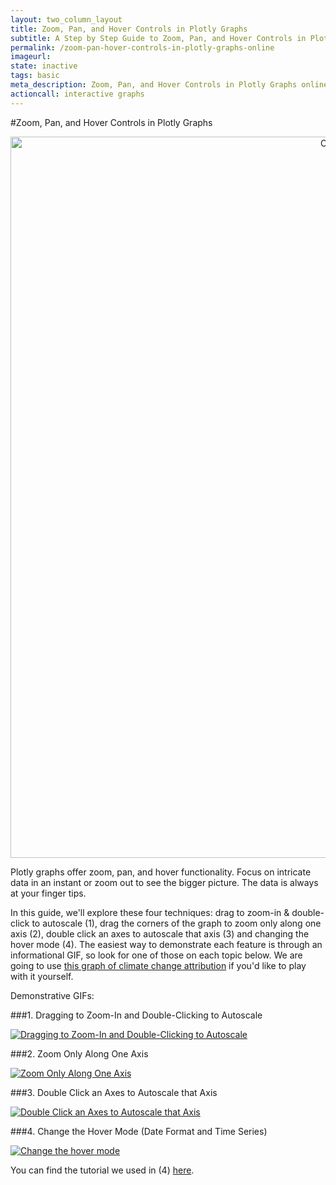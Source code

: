 ```yaml
---
layout: two_column_layout
title: Zoom, Pan, and Hover Controls in Plotly Graphs
subtitle: A Step by Step Guide to Zoom, Pan, and Hover Controls in Plotly Graphs
permalink: /zoom-pan-hover-controls-in-plotly-graphs-online
imageurl: 
state: inactive
tags: basic
meta_description: Zoom, Pan, and Hover Controls in Plotly Graphs online and for free with Plotly
actioncall: interactive graphs
---
```


#Zoom, Pan, and Hover Controls in Plotly Graphs

<div>
    <a href="https://plot.ly/~Dreamshot/628" target="_blank" title="Climate Change Attribution" style="display: block; text-align: center;"><img src="https://plot.ly/~Dreamshot/628.png" alt="Climate Change Attribution" style="max-width: 100%;width: 1154px;"  width="1154" onerror="this.onerror=null;this.src='https://plot.ly/404.png';" /></a>
    <script data-plotly="Dreamshot:628" src="https://plot.ly/embed.js" async></script>
</div>

Plotly graphs offer zoom, pan, and hover functionality. 
Focus on intricate data in an instant or zoom out to see the bigger picture. 
The data is always at your finger tips.

In this guide, we'll explore these four techniques: drag to zoom-in & double-click to autoscale (1), drag the corners
of the graph to zoom only along one axis (2), double click an axes to autoscale that axis (3) and changing the hover mode (4). The easiest way to demonstrate each feature is through an informational GIF, so look for one of those on each topic below. We are going to use <a href="https://plot.ly/~Dreamshot/628/climate-change-attribution/">this graph of climate change attribution</a> if you'd like to play with it yourself. 

Demonstrative GIFs: 

###1. Dragging to Zoom-In and Double-Clicking to Autoscale

<a href="http://imgur.com/bEL3BAh"><img src="http://i.imgur.com/bEL3BAh.gif" title="Dragging to Zoom-In and Double-Clicking to Autoscale" /></a>

###2. Zoom Only Along One Axis

<a href="http://imgur.com/2at3hak"><img src="http://i.imgur.com/2at3hak.gif" title="Zoom Only Along One Axis" /></a>

###3. Double Click an Axes to Autoscale that Axis

<a href="http://imgur.com/6e5g8yJ"><img src="http://i.imgur.com/6e5g8yJ.gif" title="Double Click an Axes to Autoscale that Axis" /></a>

###4. Change the Hover Mode (Date Format and Time Series)

<a href="http://imgur.com/kv5ewp3"><img src="http://i.imgur.com/kv5ewp3.gif" title="Change the hover mode" /></a>

You can find the tutorial we used in (4) <a href="https://plot.ly/date-format-and-time-series/">here</a>.
